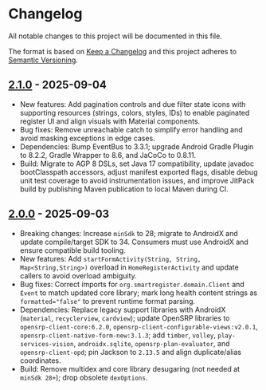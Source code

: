 
# Changelog
All notable changes to this project will be documented in this file.

The format is based on [Keep a Changelog](http://keepachangelog.com/en/1.0.0/)
and this project adheres to [Semantic Versioning](http://semver.org/spec/v2.0.0.html).

## [2.1.0] - 2025-09-04

- New features: Add pagination controls and due filter state icons with supporting resources (strings, colors, styles, IDs) to enable paginated register UI and align visuals with Material components.
- Bug fixes: Remove unreachable catch to simplify error handling and avoid masking exceptions in edge cases.
- Dependencies: Bump EventBus to 3.3.1; upgrade Android Gradle Plugin to 8.2.2, Gradle Wrapper to 8.6, and JaCoCo to 0.8.11.
- Build: Migrate to AGP 8 DSLs, set Java 17 compatibility, update javadoc bootClasspath accessors, adjust manifest exported flags, disable debug unit test coverage to avoid instrumentation issues, and improve JitPack build by publishing Maven publication to local Maven during CI.

## [2.0.0] - 2025-09-03

- Breaking changes: Increase `minSdk` to 28; migrate to AndroidX and update compile/target SDK to 34. Consumers must use AndroidX and ensure compatible build tooling.
- New features: Add `startFormActivity(String, String, Map<String,String>)` overload in `HomeRegisterActivity` and update callers to avoid overload ambiguity.
- Bug fixes: Correct imports for `org.smartregister.domain.Client` and `Event` to match updated core library; mark long health content strings as `formatted="false"` to prevent runtime format parsing.
- Dependencies: Replace legacy support libraries with AndroidX (`material`, `recyclerview`, `cardview`); update OpenSRP libraries to `opensrp-client-core:6.2.0`, `opensrp-client-configurable-views:v2.0.1`, `opensrp-client-native-form-new:3.1.3`; add `timber`, `volley`, `play-services-vision`, `androidx.sqlite`, `opensrp-plan-evaluator`, and `opensrp-client-opd`; pin Jackson to `2.13.5` and align duplicate/alias coordinates.
- Build: Remove multidex and core library desugaring (not needed at `minSdk 28+`); drop obsolete `dexOptions`.

[2.0.0]: https://github.com/OpenSRP/opensrp-client-fp/releases/tag/v2.0.0
[2.1.0]: https://github.com/OpenSRP/opensrp-client-fp/releases/tag/v2.1.0
